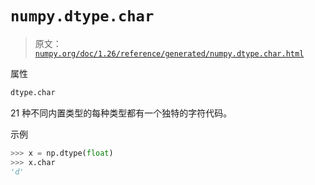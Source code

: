 # `numpy.dtype.char`

> 原文：[`numpy.org/doc/1.26/reference/generated/numpy.dtype.char.html`](https://numpy.org/doc/1.26/reference/generated/numpy.dtype.char.html)

属性

```py
dtype.char
```

21 种不同内置类型的每种类型都有一个独特的字符代码。

示例

```py
>>> x = np.dtype(float)
>>> x.char
'd' 
```

